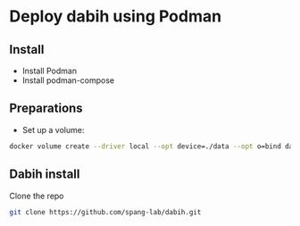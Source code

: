 # Deploy dabih using Podman

## Install

- Install Podman
- Install podman-compose

## Preparations

- Set up a volume:

```sh
docker volume create --driver local --opt device=./data --opt o=bind dabih-data
```

## Dabih install

Clone the repo

```sh
git clone https://github.com/spang-lab/dabih.git
```
